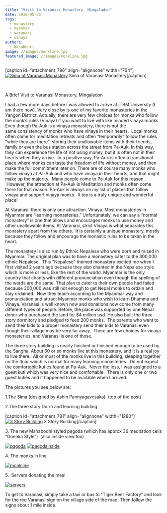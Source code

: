 ```yaml
---
title: "Visit to Varanasi Monastery, Mingaladon"
date: 2016-05-26
tags: 
  - monastery
  - myanmar
  - varanasi
  - vinaya
authors: 
  - bksubhuti
image: //images/monkline.jpg
featured_image: //images/monkline.jpg
---
```


\[caption id="attachment\_786" align="alignnone" width="764"\][![Sima of Varanasi Monastery](assets/images/sima3.jpg)](https://subhuti.withmetta.net/wp-content/uploads/2016/05/sima3.jpg) Sima of Varanasi Monastery\[/caption\]

 

A Brief Visit to Varanasi Monastery, Mingaladon

I had a few more days before I was allowed to arrive at ITBM University (I am there now). Very close by is one of my favorite monasteries in the Yangon District. Actually, there are very few choices for monks who follow the monk’s rules (Vinaya) if you want to live with like minded vinaya monks. Even though Pa-Auk is a vinaya monastery, there is not the same consistency of monks who have vinaya in their hearts.  Local monks often come for meditation retreats and often “temporarily” follow the rules "while they are there", storing their unallowable items with their friends, family or even the bus station across the street from Pa-Auk. In this way, they can experience the life of not using money, but it is often not in their hearts when they arrive.  In a positive way, Pa-Auk is often a transitional place where monks can taste the freedom of life without money, and then make the full commitment later on. There are of course many monks who follow vinaya at Pa-Auk and who have vinaya in their hearts, and that might make up the majority.  Many people come to Pa-Auk for this reason.  However, the attraction at Pa-Auk is Meditation and monks often come there for that reason. Pa-Auk is always on my list of places that follow vinaya and support vinaya monks.  It too is a truly unique and wonderful place!

At Varanasi, there is only one attraction. Vinaya. Most monasteries in Myanmar are “learning monasteries.” Unfortunately, we can say a “normal monastery” is one that allows and encourages monks to use money and other unallowable items. At Varanasi, strict Vinaya is what separates this monastery apart from the others.  It is certainly a unique monastery, mostly because they follow and encourage the monastic rules to be taken in the heart.

The monastery is also run by Ethnic Nepalese who were born and raised in Myanmar. The original plan was to have a monastery cater to the 300,000 ethnic Nepalese.  This "Nepalese" themed monastery excited me when I first visited 2 years ago because they also chanted in the Nepalese style which is more or less, like the rest of the world. Myanmar is the only country that chants with different pronunciation even though the spelling of the words are the same. That plan to cater to their own people had failed because 300,000 was still not enough to get Nepal monks to ordain and stay ordained.  Now they teach according to the Myanmar way and pronunciation and attract Myanmar monks who wish to learn Dhamma and Vinaya. Varanasi is well known now and donations now come from many different types of people. Before, the place was supported by one Nepal donor who purchased the land for $4 million usd. He also built the three story dormitory and pledged to feed 200 monks.  The parents who want to send their kids to a proper monastery send their kids to Varanasi even though their village may be very far away.  There are few choices for vinaya monasteries, and Varanasi is one of those.

The three story building is nearly finished or finished enough to be used by the Sangha. About 60 or so monks live at this monastery, and it is a real joy to live there.  All or most of the monks live in this building, sleeping together on the floor which is normal for many learning monasteries.  Do not expect the comfortable kuties found at Pa-Auk.  Never the less, I was assigned to a guest kuti which was very nice and comfortable.  There is only one or two guest kuties and it happened to be available when I arrived.

The pictures you see below are:

1.The Sima (designed by Ashin Pannyagavesaka)  (top of the post)

2.The three story Dorm and learning building

\[caption id="attachment\_781" align="alignnone" width="1280"\][![3 Story Building](assets/images/3story.jpg)](https://subhuti.withmetta.net/wp-content/uploads/2016/05/3story.jpg) 3 Story Building\[/caption\]

3\. The new Mahabodhi styled pagoda (which has approx 36 meditation cells “Goenka Style”)  (also inside view too)

[![pagoda](assets/images/pagoda.jpg)](https://subhuti.withmetta.net/wp-content/uploads/2016/05/pagoda.jpg) [![pagodainside](assets/images/pagodainside.jpg)](https://subhuti.withmetta.net/wp-content/uploads/2016/05/pagodainside.jpg)

4. The monks in line

[![monkline](assets/images/monkline.jpg)](https://subhuti.withmetta.net/wp-content/uploads/2016/05/monkline.jpg)

5\.  Servers donating the meal

[![servers](assets/images/servers.jpg)](https://subhuti.withmetta.net/wp-content/uploads/2016/05/servers.jpg)

To get to Varanasi, simply take a taxi or bus to “Tiger Beer Factory” and look for the red Varanasi sign on the village side of the road. Then follow the signs about 1 mile inside.
